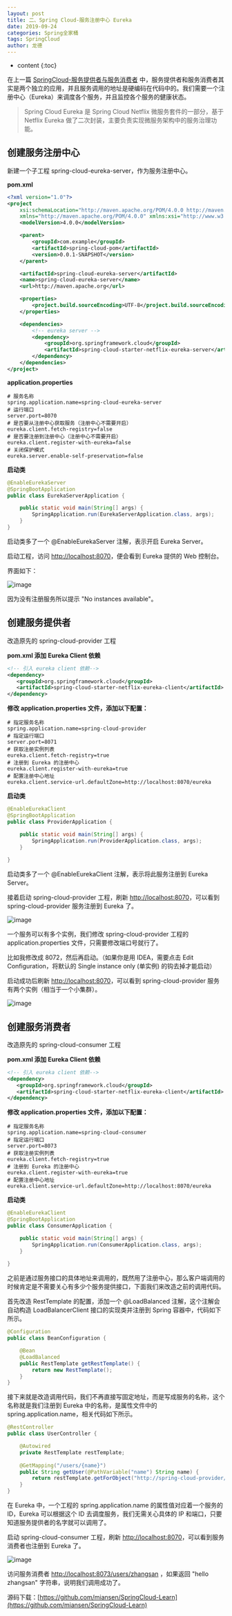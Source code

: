 ```yaml
---
layout: post
title: 二、Spring Cloud-服务注册中心 Eureka
date: 2019-09-24
categories: Spring全家桶
tags: SpringCloud
author: 龙德
---
```


* content
{:toc}

在上一篇 [SpringCloud-服务提供者与服务消费者](https://miansen.wang/2019/09/20/spring-cloud-provider-consumer) 中，服务提供者和服务消费者其实是两个独立的应用，并且服务调用的地址是硬编码在代码中的。我们需要一个注册中心（Eureka）来调度各个服务，并且监控各个服务的健康状态。

> Spring Cloud Eureka 是 Spring Cloud Netflix 微服务套件的一部分，基于 Netflix Eureka 做了二次封装，主要负责实现微服务架构中的服务治理功能。

## 创建服务注册中心

新建一个子工程 spring-cloud-eureka-server，作为服务注册中心。

**pom.xml**

```xml
<?xml version="1.0"?>
<project
	xsi:schemaLocation="http://maven.apache.org/POM/4.0.0 http://maven.apache.org/xsd/maven-4.0.0.xsd"
	xmlns="http://maven.apache.org/POM/4.0.0" xmlns:xsi="http://www.w3.org/2001/XMLSchema-instance">
	<modelVersion>4.0.0</modelVersion>

	<parent>
		<groupId>com.example</groupId>
		<artifactId>spring-cloud-pom</artifactId>
		<version>0.0.1-SNAPSHOT</version>
	</parent>

	<artifactId>spring-cloud-eureka-server</artifactId>
	<name>spring-cloud-eureka-server</name>
	<url>http://maven.apache.org</url>

	<properties>
		<project.build.sourceEncoding>UTF-8</project.build.sourceEncoding>
	</properties>

	<dependencies>
		<!-- eureka server -->
		<dependency>
			<groupId>org.springframework.cloud</groupId>
			<artifactId>spring-cloud-starter-netflix-eureka-server</artifactId>
		</dependency>
	</dependencies>
</project>
```

**application.properties**

```properties
# 服务名称
spring.application.name=spring-cloud-eureka-server
# 运行端口
server.port=8070
# 是否要从注册中心获取服务（注册中心不需要开启）
eureka.client.fetch-registry=false
# 是否要注册到注册中心（注册中心不需要开启）
eureka.client.register-with-eureka=false
# 关闭保护模式
eureka.server.enable-self-preservation=false
```

**启动类**

```java
@EnableEurekaServer
@SpringBootApplication
public class EurekaServerApplication {

	public static void main(String[] args) {
		SpringApplication.run(EurekaServerApplication.class, args);
	}
}
```

启动类多了一个 @EnableEurekaServer 注解，表示开启 Eureka Server。

启动工程，访问 [http://localhost:8070](http://localhost:8070)，便会看到 Eureka 提供的 Web 控制台。

界面如下：

![image](https://miansen.wang/assets/20190924165955.png)

因为没有注册服务所以提示 "No instances available"。

## 创建服务提供者

改造原先的 spring-cloud-provider 工程

**pom.xml 添加 Eureka Client 依赖**

```xml
<!-- 引入 eureka client 依赖-->
<dependency>
   <groupId>org.springframework.cloud</groupId>
   <artifactId>spring-cloud-starter-netflix-eureka-client</artifactId>
</dependency>
```

**修改 application.properties 文件，添加以下配置：**

```properties
# 指定服务名称
spring.application.name=spring-cloud-provider
# 指定运行端口
server.port=8071
# 获取注册实例列表
eureka.client.fetch-registry=true
# 注册到 Eureka 的注册中心
eureka.client.register-with-eureka=true
# 配置注册中心地址
eureka.client.service-url.defaultZone=http://localhost:8070/eureka
```

**启动类**

```java
@EnableEurekaClient
@SpringBootApplication
public class ProviderApplication {

	public static void main(String[] args) {
		SpringApplication.run(ProviderApplication.class, args);
	}
	
}
```

启动类多了一个 @EnableEurekaClient 注解，表示将此服务注册到 Eureka Server。

接着启动 spring-cloud-provider 工程，刷新 [http://localhost:8070](http://localhost:8070)，可以看到 spring-cloud-provider 服务注册到 Eureka 了。

![image](/assets/20191107153922.png)

一个服务可以有多个实例，我们修改 spring-cloud-provider 工程的 application.properties 文件，只需要修改端口号就行了。

比如我修改成 8072，然后再启动。（如果你是用 IDEA，需要点击 Edit Configuration，将默认的 Single instance only (单实例) 的钩去掉才能启动）

启动成功后刷新 [http://localhost:8070](http://localhost:8070)，可以看到 spring-cloud-provider 服务有两个实例（相当于一个小集群）。

![image](/assets/20191107154152.png)

## 创建服务消费者

改造原先的 spring-cloud-consumer 工程

**pom.xml 添加 Eureka Client 依赖**

```xml
<!-- 引入 eureka client 依赖-->
<dependency>
   <groupId>org.springframework.cloud</groupId>
   <artifactId>spring-cloud-starter-netflix-eureka-client</artifactId>
</dependency>
```

**修改 application.properties 文件，添加以下配置：**

```properties
# 指定服务名称
spring.application.name=spring-cloud-consumer
# 指定运行端口
server.port=8073
# 获取注册实例列表
eureka.client.fetch-registry=true
# 注册到 Eureka 的注册中心
eureka.client.register-with-eureka=true
# 配置注册中心地址
eureka.client.service-url.defaultZone=http://localhost:8070/eureka
```

**启动类**

```java
@EnableEurekaClient
@SpringBootApplication
public class ConsumerApplication {

	public static void main(String[] args) {
		SpringApplication.run(ConsumerApplication.class, args);
	}
	
}
```

之前是通过服务接口的具体地址来调用的，既然用了注册中心，那么客户端调用的时候肯定是不需要关心有多少个服务提供接口，下面我们来改造之前的调用代码。

首先改造 RestTemplate 的配置，添加一个 @LoadBalanced 注解，这个注解会自动构造 LoadBalancerClient 接口的实现类并注册到 Spring 容器中，代码如下所示。

```java
@Configuration
public class BeanConfiguration {

	@Bean
	@LoadBalanced
	public RestTemplate getRestTemplate() {
		return new RestTemplate();
	}
}
```

接下来就是改造调用代码，我们不再直接写固定地址，而是写成服务的名称，这个名称就是我们注册到 Eureka 中的名称，是属性文件中的 spring.application.name，相关代码如下所示。

```java
@RestController
public class UserController {

	@Autowired
	private RestTemplate restTemplate;
	
	@GetMapping("/users/{name}")
	public String getUser(@PathVariable("name") String name) {
		return restTemplate.getForObject("http://spring-cloud-provider/users/" + name, String.class);
	}
}
```

在 Eureka 中，一个工程的 spring.application.name 的属性值对应着一个服务的 ID，Eureka 可以根据这个 ID 去调度服务，我们无需关心具体的 IP 和端口，只要知道服务提供者的名字就可以调用了。

启动 spring-cloud-consumer 工程，刷新 [http://localhost:8070](http://localhost:8070)，可以看到服务消费者也注册到 Eureka 了。

![image](/assets/20191107155429.png)

访问服务消费者 [http://localhost:8073/users/zhangsan](http://localhost:8073/users/zhangsan) ，如果返回 "hello zhangsan" 字符串，说明我们调用成功了。

源码下载：[https://github.com/miansen/SpringCloud-Learn](https://github.com/miansen/SpringCloud-Learn)